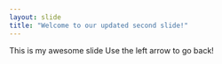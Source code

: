 ```yaml
---
layout: slide
title: "Welcome to our updated second slide!"
---
```

This is my awesome slide
Use the left arrow to go back!
